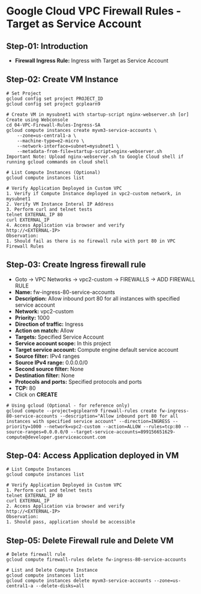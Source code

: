 # Google Cloud VPC Firewall Rules - Target as Service Account

## Step-01: Introduction
- **Firewall Ingress Rule:** Ingress with Target as Service Account

## Step-02: Create VM Instance
```t
# Set Project 
gcloud config set project PROJECT_ID
gcloud config set project gcplearn9

# Create VM in mysubnet1 with startup-script nginx-webserver.sh [or] Create using Webconsole
cd 04-VPC-Firewall-Rules-Ingress-SA
gcloud compute instances create myvm3-service-accounts \
    --zone=us-central1-a \
    --machine-type=e2-micro \
    --network-interface=subnet=mysubnet1 \
    --metadata-from-file=startup-script=nginx-webserver.sh
Important Note: Upload nginx-webserver.sh to Google Cloud shell if running gcloud commands on cloud shell

# List Compute Instances (Optional)
gcloud compute instances list   

# Verify Application Deployed in Custom VPC
1. Verify if Compute Instance deployed in vpc2-custom network, in mysubnet1
2. Verify VM Instance Interal IP Address
3. Perform curl and telnet tests
telnet EXTERNAL_IP 80
curl EXTERNAL_IP
4. Access Application via browser and verify
http://<EXTERNAL-IP>
Observation:
1. Should fail as there is no firewall rule with port 80 in VPC Firewall Rules
```

## Step-03: Create Ingress firewall rule
- Goto -> VPC Networks -> vpc2-custom -> FIREWALLS -> ADD FIREWALL RULE
- **Name:** fw-ingress-80-service-accounts
- **Description:** Allow inbound port 80 for all instances with specified service account
- **Network:** vpc2-custom
- **Priority:** 1000
- **Direction of traffic:** Ingress
- **Action on match:** Allow
- **Targets:** Specified Service Account
- **Service account scope:** In this project
- **Target service account:** Compute engine default service account
- **Source filter:** IPv4 ranges
- **Source IPv4 range:** 0.0.0.0/0
- **Second source filter:** None
- **Destination filter:** None
- **Protocols and ports:** Specified protocols and ports
- **TCP:** 80
- Click on **CREATE**
```t
# Using gcloud (Optional - for reference only)
gcloud compute --project=gcplearn9 firewall-rules create fw-ingress-80-service-accounts --description="Allow inbound port 80 for all instances with specified service account" --direction=INGRESS --priority=1000 --network=vpc2-custom --action=ALLOW --rules=tcp:80 --source-ranges=0.0.0.0/0 --target-service-accounts=899156651629-compute@developer.gserviceaccount.com
```
## Step-04: Access Application deployed in VM
```t
# List Compute Instances
gcloud compute instances list   

# Verify Application Deployed in Custom VPC
1. Perform curl and telnet tests
telnet EXTERNAL_IP 80
curl EXTERNAL_IP
2. Access Application via browser and verify
http://<EXTERNAL-IP>
Observation:
1. Should pass, application should be accessible
```

## Step-05: Delete Firewall rule and Delete VM
```t
# Delete firewall rule
gcloud compute firewall-rules delete fw-ingress-80-service-accounts

# List and Delete Compute Instance
gcloud compute instances list 
gcloud compute instances delete myvm3-service-accounts --zone=us-central1-a --delete-disks=all 
```

